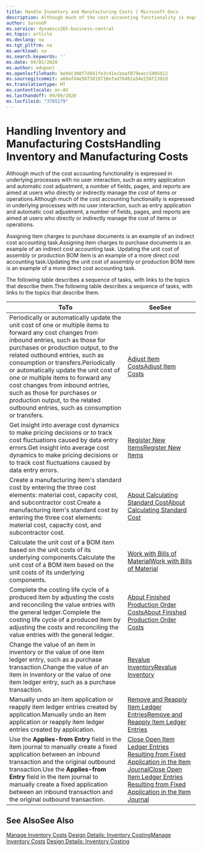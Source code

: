 ```yaml
---
title: Handle Inventory and Manufacturing Costs | Microsoft Docs
description: Although much of the cost accounting functionality is expressed in underlying processes with no user interaction, such as entry application and automatic cost adjustment, a number of fields, pages, and reports are aimed at users who directly or indirectly manage the cost of items or operations.
author: SorenGP
ms.service: dynamics365-business-central
ms.topic: article
ms.devlang: na
ms.tgt_pltfrm: na
ms.workload: na
ms.search.keywords: ''
ms.date: 04/01/2020
ms.author: edupont
ms.openlocfilehash: be0dc308f7d941fe3c41ecbaaf879eacc5405d12
ms.sourcegitcommit: a80afd4e5075018716efad76d82a54e158f1392d
ms.translationtype: HT
ms.contentlocale: en-AU
ms.lasthandoff: 09/09/2020
ms.locfileid: "3785179"
---
```

# <a name="handling-inventory-and-manufacturing-costs"></a><span data-ttu-id="ad40d-103">Handling Inventory and Manufacturing Costs</span><span class="sxs-lookup"><span data-stu-id="ad40d-103">Handling Inventory and Manufacturing Costs</span></span>
<span data-ttu-id="ad40d-104">Although much of the cost accounting functionality is expressed in underlying processes with no user interaction, such as entry application and automatic cost adjustment, a number of fields, pages, and reports are aimed at users who directly or indirectly manage the cost of items or operations.</span><span class="sxs-lookup"><span data-stu-id="ad40d-104">Although much of the cost accounting functionality is expressed in underlying processes with no user interaction, such as entry application and automatic cost adjustment, a number of fields, pages, and reports are aimed at users who directly or indirectly manage the cost of items or operations.</span></span>  

 <span data-ttu-id="ad40d-105">Assigning item charges to purchase documents is an example of an indirect cost accounting task.</span><span class="sxs-lookup"><span data-stu-id="ad40d-105">Assigning item charges to purchase documents is an example of an indirect cost accounting task.</span></span> <span data-ttu-id="ad40d-106">Updating the unit cost of assembly or production BOM item is an example of a more direct cost accounting task.</span><span class="sxs-lookup"><span data-stu-id="ad40d-106">Updating the unit cost of assembly or production BOM item is an example of a more direct cost accounting task.</span></span>  

 <span data-ttu-id="ad40d-107">The following table describes a sequence of tasks, with links to the topics that describe them.</span><span class="sxs-lookup"><span data-stu-id="ad40d-107">The following table describes a sequence of tasks, with links to the topics that describe them.</span></span>   

|<span data-ttu-id="ad40d-108">**To**</span><span class="sxs-lookup"><span data-stu-id="ad40d-108">**To**</span></span>|<span data-ttu-id="ad40d-109">**See**</span><span class="sxs-lookup"><span data-stu-id="ad40d-109">**See**</span></span>|  
|------------|-------------|  
|<span data-ttu-id="ad40d-110">Periodically or automatically update the unit cost of one or multiple items to forward any cost changes from inbound entries, such as those for purchases or production output, to the related outbound entries, such as consumption or transfers.</span><span class="sxs-lookup"><span data-stu-id="ad40d-110">Periodically or automatically update the unit cost of one or multiple items to forward any cost changes from inbound entries, such as those for purchases or production output, to the related outbound entries, such as consumption or transfers.</span></span>|[<span data-ttu-id="ad40d-111">Adjust Item Costs</span><span class="sxs-lookup"><span data-stu-id="ad40d-111">Adjust Item Costs</span></span>](inventory-how-adjust-item-costs.md)|  
|<span data-ttu-id="ad40d-112">Get insight into average cost dynamics to make pricing decisions or to track cost fluctuations caused by data entry errors.</span><span class="sxs-lookup"><span data-stu-id="ad40d-112">Get insight into average cost dynamics to make pricing decisions or to track cost fluctuations caused by data entry errors.</span></span>|[<span data-ttu-id="ad40d-113">Register New Items</span><span class="sxs-lookup"><span data-stu-id="ad40d-113">Register New Items</span></span>](inventory-how-register-new-items.md)|  
|<span data-ttu-id="ad40d-114">Create a manufacturing item's standard cost by entering the three cost elements: material cost, capacity cost, and subcontractor cost.</span><span class="sxs-lookup"><span data-stu-id="ad40d-114">Create a manufacturing item's standard cost by entering the three cost elements: material cost, capacity cost, and subcontractor cost.</span></span>|[<span data-ttu-id="ad40d-115">About Calculating Standard Cost</span><span class="sxs-lookup"><span data-stu-id="ad40d-115">About Calculating Standard Cost</span></span>](finance-about-calculating-standard-cost.md)|  
|<span data-ttu-id="ad40d-116">Calculate the unit cost of a BOM item based on the unit costs of its underlying components.</span><span class="sxs-lookup"><span data-stu-id="ad40d-116">Calculate the unit cost of a BOM item based on the unit costs of its underlying components.</span></span>|[<span data-ttu-id="ad40d-117">Work with Bills of Material</span><span class="sxs-lookup"><span data-stu-id="ad40d-117">Work with Bills of Material</span></span>](inventory-how-work-BOMs.md)|  
|<span data-ttu-id="ad40d-118">Complete the costing life cycle of a produced item by adjusting the costs and reconciling the value entries with the general ledger.</span><span class="sxs-lookup"><span data-stu-id="ad40d-118">Complete the costing life cycle of a produced item by adjusting the costs and reconciling the value entries with the general ledger.</span></span>|[<span data-ttu-id="ad40d-119">About Finished Production Order Costs</span><span class="sxs-lookup"><span data-stu-id="ad40d-119">About Finished Production Order Costs</span></span>](finance-about-finished-production-order-costs.md)|  
|<span data-ttu-id="ad40d-120">Change the value of an item in inventory or the value of one item ledger entry, such as a purchase transaction.</span><span class="sxs-lookup"><span data-stu-id="ad40d-120">Change the value of an item in inventory or the value of one item ledger entry, such as a purchase transaction.</span></span>|[<span data-ttu-id="ad40d-121">Revalue Inventory</span><span class="sxs-lookup"><span data-stu-id="ad40d-121">Revalue Inventory</span></span>](inventory-how-revalue-inventory.md)|
|<span data-ttu-id="ad40d-122">Manually undo an item application or reapply item ledger entries created by application.</span><span class="sxs-lookup"><span data-stu-id="ad40d-122">Manually undo an item application or reapply item ledger entries created by application.</span></span>|[<span data-ttu-id="ad40d-123">Remove and Reapply Item Ledger Entries</span><span class="sxs-lookup"><span data-stu-id="ad40d-123">Remove and Reapply Item Ledger Entries</span></span>](finance-how-to-remove-and-reapply-item-entries.md)|  
|<span data-ttu-id="ad40d-124">Use the **Applies-from Entry** field in the item journal to manually create a fixed application between an inbound transaction and the original outbound transaction.</span><span class="sxs-lookup"><span data-stu-id="ad40d-124">Use the **Applies-from Entry** field in the item journal to manually create a fixed application between an inbound transaction and the original outbound transaction.</span></span>|[<span data-ttu-id="ad40d-125">Close Open Item Ledger Entries Resulting from Fixed Application in the Item Journal</span><span class="sxs-lookup"><span data-stu-id="ad40d-125">Close Open Item Ledger Entries Resulting from Fixed Application in the Item Journal</span></span>](finance-how-to-close-open-item-ledger-entries-resulting-from-fixed-application-in-the-item-journal.md)|  

## <a name="see-also"></a><span data-ttu-id="ad40d-126">See Also</span><span class="sxs-lookup"><span data-stu-id="ad40d-126">See Also</span></span>  
<span data-ttu-id="ad40d-127">[Manage Inventory Costs](finance-manage-inventory-costs.md)
[Design Details: Inventory Costing](design-details-inventory-costing.md)</span><span class="sxs-lookup"><span data-stu-id="ad40d-127">[Manage Inventory Costs](finance-manage-inventory-costs.md)
[Design Details: Inventory Costing](design-details-inventory-costing.md)</span></span>
